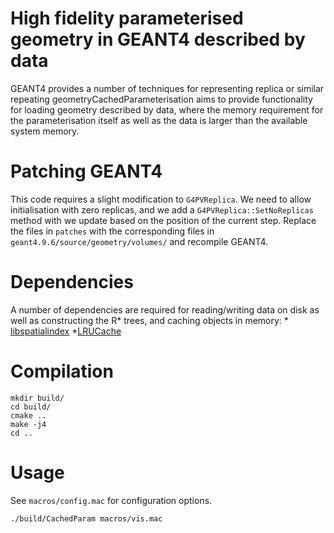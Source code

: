 # High fidelity parameterised geometry in GEANT4 described by data
GEANT4 provides a number of techniques for representing replica or similar repeating geometryCachedParameterisation aims to provide functionality for loading geometry described by data, where the memory requirement for the parameterisation itself as well as the data is larger than the available system memory.

# Patching GEANT4
This code requires a slight modification to `G4PVReplica`. We need to allow initialisation with zero replicas, and we add a `G4PVReplica::SetNoReplicas` method with we update based on the position of the current step. Replace the files in `patches` with the corresponding files in `geant4.9.6/source/geometry/volumes/` and recompile GEANT4.

# Dependencies
A number of dependencies are required for reading/writing data on disk as well as constructing the R* trees, and caching objects in memory:
    * [libspatialindex](https://github.com/libspatialindex/libspatialindex.git)
    *[LRUCache](https://patricaudley.com/code/project/lrucache)

# Compilation
    mkdir build/
    cd build/
    cmake ..
    make -j4
    cd ..

# Usage
See `macros/config.mac` for configuration options.

    ./build/CachedParam macros/vis.mac

